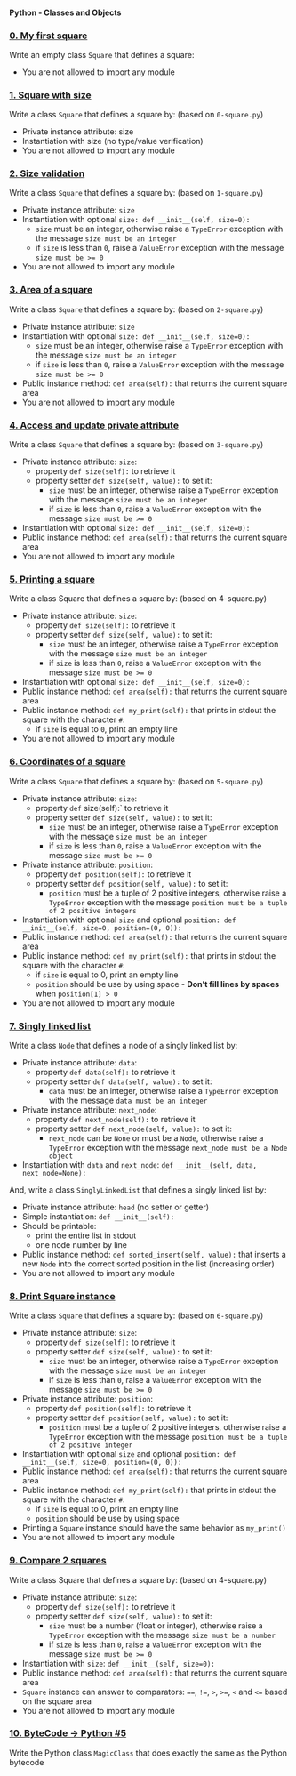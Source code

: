 ####  <strong>Python - Classes and Objects</strong>

### [0. My first square](0-square.py)

Write an empty class `Square` that defines a square:

- You are not allowed to import any module

### [1. Square with size](1-square.py)

Write a class `Square` that defines a square by: (based on `0-square.py`)

- Private instance attribute: size
- Instantiation with size (no type/value verification)
- You are not allowed to import any module

### [2. Size validation](2-square.py)

Write a class `Square` that defines a square by: (based on `1-square.py`)

- Private instance attribute: `size`
- Instantiation with optional `size: def __init__(self, size=0):`
    - `size` must be an integer, otherwise raise a `TypeError` exception with the message `size must be an integer`
    - if `size` is less than `0`, raise a `ValueError` exception with the message `size must be >= 0`
- You are not allowed to import any module

### [3. Area of a square](3-square.py)

Write a class `Square` that defines a square by: (based on `2-square.py`)

- Private instance attribute: `size`
- Instantiation with optional `size: def __init__(self, size=0):`
    - `size` must be an integer, otherwise raise a `TypeError` exception with the message `size must be an integer`
    - if `size` is less than `0`, raise a `ValueError` exception with the message `size must be >= 0`
- Public instance method: `def area(self):` that returns the current square area
- You are not allowed to import any module

### [4. Access and update private attribute](4-square.py)

Write a class `Square` that defines a square by: (based on `3-square.py`)

- Private instance attribute: `size`:
    - property `def size(self):` to retrieve it
    - property setter `def size(self, value):` to set it:
        - `size` must be an integer, otherwise raise a `TypeError` exception with the message `size must be an integer`
        - if `size` is less than `0`, raise a `ValueError` exception with the message `size must be >= 0`
- Instantiation with optional `size: def __init__(self, size=0):`
- Public instance method: `def area(self):` that returns the current square area
- You are not allowed to import any module

### [5. Printing a square](5-square.py)

Write a class Square that defines a square by: (based on 4-square.py)

- Private instance attribute: `size`:
    - property `def size(self):` to retrieve it
    - property setter `def size(self, value):` to set it:
        - `size` must be an integer, otherwise raise a `TypeError` exception with the message `size must be an integer`
        - if `size` is less than `0`, raise a `ValueError` exception with the message `size must be >= 0`
- Instantiation with optional `size: def __init__(self, size=0):`
- Public instance method: `def area(self):` that returns the current square area
- Public instance method: `def my_print(self):` that prints in stdout the square with the character `#`:
    - if `size` is equal to `0`, print an empty line
- You are not allowed to import any module

### [6. Coordinates of a square](6-square.py)

Write a class `Square` that defines a square by: (based on `5-square.py`)

- Private instance attribute: `size`:
    - property `def` size(self):` to retrieve it
    - property setter `def size(self, value):` to set it:
        - `size` must be an integer, otherwise raise a `TypeError` exception with the message `size must be an integer`
        - if `size` is less than `0`, raise a `ValueError` exception with the message `size must be >= 0`
- Private instance attribute: `position`:
    - property `def position(self):` to retrieve it
    - property setter `def position(self, value):` to set it:
        - `position` must be a tuple of 2 positive integers, otherwise raise a `TypeError` exception with the message `position must be a tuple of 2 positive integers`
- Instantiation with optional `size` and optional `position: def __init__(self, size=0, position=(0, 0)):`
- Public instance method: `def area(self):` that returns the current square area
- Public instance method: `def my_print(self):` that prints in stdout the square with the character `#`:
    - if `size` is equal to 0, print an empty line
    - `position` should be use by using space - <strong>Don’t fill lines by spaces</strong> when `position[1] > 0`
- You are not allowed to import any module

### [7. Singly linked list](100-singly_linked_list.py)

Write a class `Node` that defines a node of a singly linked list by:

- Private instance attribute: `data`:
    - property `def data(self):` to retrieve it
    - property setter `def data(self, value):` to set it:
        - `data` must be an integer, otherwise raise a `TypeError` exception with the message `data must be an integer`
- Private instance attribute: `next_node`:
    - property `def next_node(self):` to retrieve it
    - property setter `def next_node(self, value):` to set it:
        - `next_node` can be `None` or must be a `Node`, otherwise raise a `TypeError` exception with the message `next_node must be a Node object`
- Instantiation with `data` and `next_node`: `def __init__(self, data, next_node=None):`

And, write a class `SinglyLinkedList` that defines a singly linked list by:

- Private instance attribute: `head` (no setter or getter)
- Simple instantiation: `def __init__(self):`
- Should be printable:
    - print the entire list in stdout
    - one node number by line
- Public instance method: `def sorted_insert(self, value):` that inserts a new `Node` into the correct sorted position in the list (increasing order)
- You are not allowed to import any module

### [8. Print Square instance](101-square.py)

Write a class `Square` that defines a square by: (based on `6-square.py`)

- Private instance attribute: `size`:
    - property `def size(self):` to retrieve it
    - property setter `def size(self, value):` to set it:
        - `size` must be an integer, otherwise raise a `TypeError` exception with the message `size must be an integer`
        - if `size` is less than `0`, raise a `ValueError` exception with the message `size must be >= 0`
- Private instance attribute: `position`:
   - property `def position(self):` to retrieve it
   - property setter `def position(self, value):` to set it:
        - `position` must be a tuple of 2 positive integers, otherwise raise a `TypeError` exception with the message `position must be a tuple of 2 positive integer`
- Instantiation with optional `size` and optional `position: def __init__(self, size=0, position=(0, 0)):`
- Public instance method: `def area(self):` that returns the current square area
- Public instance method: `def my_print(self):` that prints in stdout the square with the character `#`:
    - if `size` is equal to 0, print an empty line
    - `position` should be use by using space
- Printing a `Square` instance should have the same behavior as `my_print()`
- You are not allowed to import any module

### [9. Compare 2 squares](102-square.py)

Write a class Square that defines a square by: (based on 4-square.py)

- Private instance attribute: `size`:
   - property `def size(self):` to retrieve it
   - property setter `def size(self, value):` to set it:
        - `size` must be a number (float or integer), otherwise raise a `TypeError` exception with the message `size must be a number`
        - if `size` is less than `0`, raise a `ValueError` exception with the message `size must be >= 0`
- Instantiation with `size`: `def __init__(self, size=0):`
- Public instance method: `def area(self):` that returns the current square area
- `Square` instance can answer to comparators: `==`, `!=`, `>`, `>=`, `<` and `<=` based on the square area
- You are not allowed to import any module

### [10. ByteCode -> Python #5](103-magic_class.py)

Write the Python class `MagicClass` that does exactly the same as the Python bytecode

